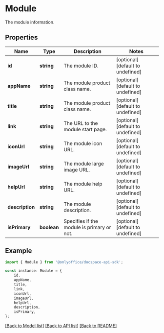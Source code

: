 # Module

The module information.

## Properties

Name | Type | Description | Notes
------------ | ------------- | ------------- | -------------
**id** | **string** | The module ID. | [optional] [default to undefined]
**appName** | **string** | The module product class name. | [optional] [default to undefined]
**title** | **string** | The module product class name. | [optional] [default to undefined]
**link** | **string** | The URL to the module start page. | [optional] [default to undefined]
**iconUrl** | **string** | The module icon URL. | [optional] [default to undefined]
**imageUrl** | **string** | The module large image URL. | [optional] [default to undefined]
**helpUrl** | **string** | The module help URL. | [optional] [default to undefined]
**description** | **string** | The module description. | [optional] [default to undefined]
**isPrimary** | **boolean** | Specifies if the module is primary or not. | [optional] [default to undefined]

## Example

```typescript
import { Module } from '@onlyoffice/docspace-api-sdk';

const instance: Module = {
    id,
    appName,
    title,
    link,
    iconUrl,
    imageUrl,
    helpUrl,
    description,
    isPrimary,
};
```

[[Back to Model list]](../README.md#documentation-for-models) [[Back to API list]](../README.md#documentation-for-api-endpoints) [[Back to README]](../README.md)
